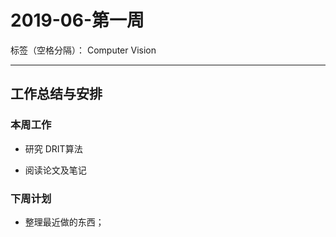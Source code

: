 ﻿# 2019-06-第一周

标签（空格分隔）： Computer Vision

---

## 工作总结与安排

### 本周工作

- 研究 DRIT算法
 
- 阅读论文及笔记
    


### 下周计划

- 整理最近做的东西；
